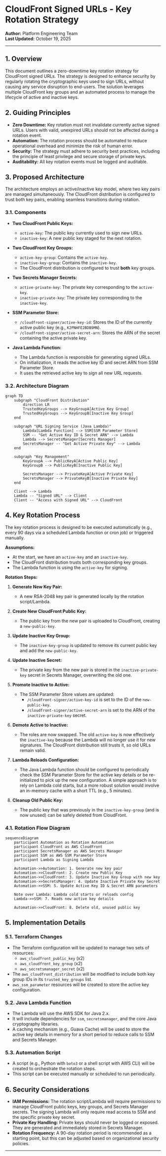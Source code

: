 # CloudFront Signed URLs - Key Rotation Strategy

**Author:** Platform Engineering Team  
**Last Updated:** October 19, 2025

---

## 1. Overview

This document outlines a zero-downtime key rotation strategy for CloudFront signed URLs. The strategy is designed to enhance security by regularly rotating the cryptographic keys used to sign URLs, without causing any service disruption to end-users. The solution leverages multiple CloudFront key groups and an automated process to manage the lifecycle of active and inactive keys.

## 2. Guiding Principles

- **Zero Downtime:** Key rotation must not invalidate currently active signed URLs. Users with valid, unexpired URLs should not be affected during a rotation event.
- **Automation:** The rotation process should be automated to reduce operational overhead and minimize the risk of human error.
- **Security:** The strategy must adhere to security best practices, including the principle of least privilege and secure storage of private keys.
- **Auditability:** All key rotation events must be logged and auditable.

## 3. Proposed Architecture

The architecture employs an active/inactive key model, where two key pairs are managed simultaneously. The CloudFront distribution is configured to trust both key pairs, enabling seamless transitions during rotation.

### 3.1. Components

- **Two CloudFront Public Keys:**
  - `active-key`: The public key currently used to sign new URLs.
  - `inactive-key`: A new public key staged for the next rotation.

- **Two CloudFront Key Groups:**
  - `active-key-group`: Contains the `active-key`.
  - `inactive-key-group`: Contains the `inactive-key`.
  - The CloudFront distribution is configured to trust **both** key groups.

- **Two Secrets Manager Secrets:**
  - `active-private-key`: The private key corresponding to the `active-key`.
  - `inactive-private-key`: The private key corresponding to the `inactive-key`.

- **SSM Parameter Store:**
  - `/cloudfront-signer/active-key-id`: Stores the ID of the currently active public key (e.g., `K2PNHFE2BDB9MN`).
  - `/cloudfront-signer/active-secret-arn`: Stores the ARN of the secret containing the active private key.

- **Java Lambda Function:**
  - The Lambda function is responsible for generating signed URLs.
  - On initialization, it reads the active key ID and secret ARN from SSM Parameter Store.
  - It uses the retrieved active key to sign all new URL requests.

### 3.2. Architecture Diagram

```mermaid
graph TD
    subgraph "CloudFront Distribution"
        direction LR
        TrustedKeyGroups --> KeyGroupA[Active Key Group]
        TrustedKeyGroups --> KeyGroupB[Inactive Key Group]
    end

    subgraph "URL Signing Service (Java Lambda)"
        Lambda[Lambda Function] --> SSM[SSM Parameter Store]
        SSM -- "Get Active Key ID & Secret ARN" --> Lambda
        Lambda --> SecretsManager[Secrets Manager]
        SecretsManager -- "Get Active Private Key" --> Lambda
    end

    subgraph "Key Management"
        KeyGroupA --> PublicKeyA[Active Public Key]
        KeyGroupB --> PublicKeyB[Inactive Public Key]

        SecretsManager --> PrivateKeyA[Active Private Key]
        SecretsManager --> PrivateKeyB[Inactive Private Key]
    end

    Client --> Lambda
    Lambda -- "Signed URL" --> Client
    Client -- "Access with Signed URL" --> CloudFront
```

## 4. Key Rotation Process

The key rotation process is designed to be executed automatically (e.g., every 90 days via a scheduled Lambda function or cron job) or triggered manually.

**Assumptions:**
- At the start, we have an `active-key` and an `inactive-key`.
- The CloudFront distribution trusts both corresponding key groups.
- The Lambda function is using the `active-key` for signing.

**Rotation Steps:**

1.  **Generate New Key Pair:**
    - A new RSA-2048 key pair is generated locally by the rotation script/Lambda.

2.  **Create New CloudFront Public Key:**
    - The public key from the new pair is uploaded to CloudFront, creating a `new-public-key`.

3.  **Update Inactive Key Group:**
    - The `inactive-key-group` is updated to remove its current public key and add the `new-public-key`.

4.  **Update Inactive Secret:**
    - The private key from the new pair is stored in the `inactive-private-key` secret in Secrets Manager, overwriting the old one.

5.  **Promote Inactive to Active:**
    - The SSM Parameter Store values are updated:
      - `/cloudfront-signer/active-key-id` is set to the ID of the `new-public-key`.
      - `/cloudfront-signer/active-secret-arn` is set to the ARN of the `inactive-private-key` secret.

6.  **Demote Active to Inactive:**
    - The roles are now swapped. The old `active-key` is now effectively the `inactive-key` because the Lambda will no longer use it for new signatures. The CloudFront distribution still trusts it, so old URLs remain valid.

7.  **Lambda Reloads Configuration:**
    - The Java Lambda function should be configured to periodically check the SSM Parameter Store for the active key details or be re-initialized to pick up the new configuration. A simple approach is to rely on Lambda cold starts, but a more robust solution would involve an in-memory cache with a short TTL (e.g., 5 minutes).

8.  **Cleanup Old Public Key:**
    - The public key that was previously in the `inactive-key-group` (and is now unused) can be safely deleted from CloudFront.

### 4.1. Rotation Flow Diagram

```mermaid
sequenceDiagram
    participant Automation as Rotation Automation
    participant CloudFront as AWS CloudFront
    participant SecretsManager as AWS Secrets Manager
    participant SSM as AWS SSM Parameter Store
    participant Lambda as Signing Lambda

    Automation->>Automation: 1. Generate new key pair
    Automation->>CloudFront: 2. Create new Public Key
    Automation->>CloudFront: 3. Update Inactive Key Group with new key
    Automation->>SecretsManager: 4. Update Inactive Private Key Secret
    Automation->>SSM: 5. Update Active Key ID & Secret ARN parameters
    
    Note over Lambda: Lambda cold starts or reloads config
    Lambda->>SSM: 7. Reads new active key details

    Automation->>CloudFront: 8. Delete old, unused public key
```

## 5. Implementation Details

### 5.1. Terraform Changes

- The Terraform configuration will be updated to manage two sets of resources:
  - `aws_cloudfront_public_key` (x2)
  - `aws_cloudfront_key_group` (x2)
  - `aws_secretsmanager_secret` (x2)
- The `aws_cloudfront_distribution` will be modified to include both key group IDs in its `trusted_key_groups` list.
- `aws_ssm_parameter` resources will be created to store the active key configuration.

### 5.2. Java Lambda Function

- The Lambda will use the AWS SDK for Java 2.x.
- It will include dependencies for `ssm`, `secretsmanager`, and the core Java cryptography libraries.
- A caching mechanism (e.g., Guava Cache) will be used to store the active key details in memory for a short period to reduce calls to SSM and Secrets Manager.

### 5.3. Automation Script

- A script (e.g., Python with `boto3` or a shell script with AWS CLI) will be created to orchestrate the rotation steps.
- This script can be executed manually or scheduled to run periodically.

## 6. Security Considerations

- **IAM Permissions:** The rotation script/Lambda will require permissions to manage CloudFront public keys, key groups, and Secrets Manager secrets. The signing Lambda will only require read access to SSM and the specific private key secret.
- **Private Key Handling:** Private keys should never be logged or exposed. They are generated and immediately stored in Secrets Manager.
- **Rotation Frequency:** A 90-day rotation period is recommended as a starting point, but this can be adjusted based on organizational security policies.

---

